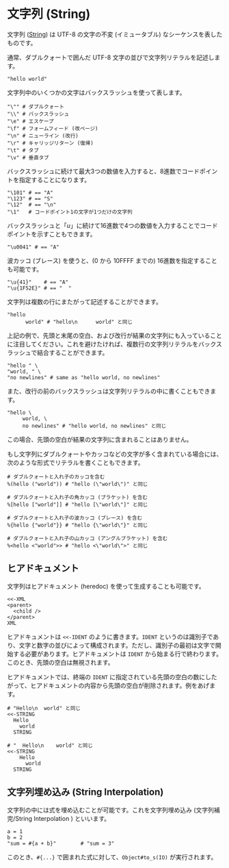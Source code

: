# 文字列 (String)

文字列 ([String](http://crystal-lang.org/api/String.html)) は UTF-8 の文字の不変 (イミュータブル) なシーケンスを表したものです。

通常、ダブルクォートで囲んだ UTF-8 文字の並びで文字列リテラルを記述します。

```crystal
"hello world"
```

文字列中のいくつかの文字はバックスラッシュを使って表します。

```crystal
"\"" # ダブルクォート
"\\" # バックスラッシュ
"\e" # エスケープ
"\f" # フォームフィード (改ページ)
"\n" # ニューライン (改行)
"\r" # キャリッジリターン (復帰)
"\t" # タブ
"\v" # 垂直タブ
```

バックスラッシュに続けて最大3つの数値を入力すると、8進数でコードポイントを指定することになります。

```crystal
"\101" # == "A"
"\123" # == "S"
"\12"  # == "\n"
"\1"   # コードポイント1の文字が1つだけの文字列
```

バックスラッシュと「*u*」に続けて16進数で4つの数値を入力することでコードポイントを示すこともできます。

```crystal
"\u0041" # == "A"
```

波カッコ (ブレース) を使うと、(0 から 10FFFF までの) 16進数を指定することも可能です。

```crystal
"\u{41}"    # == "A"
"\u{1F52E}" # == "  "
```

文字列は複数の行にまたがって記述することができます。

```crystal
"hello
      world" # "hello\n      world" と同じ
```

上記の例で、先頭と末尾の空白、および改行が結果の文字列にも入っていることに注目してください。これを避けたければ、複数行の文字列リテラルをバックスラッシュで結合することができます。

```crystal
"hello " \
"world, " \
"no newlines" # same as "hello world, no newlines"
```

また、改行の前のバックスラッシュは文字列リテラルの中に書くこともできます。

```crystal
"hello \
     world, \
     no newlines" # "hello world, no newlines" と同じ
```

この場合、先頭の空白が結果の文字列に含まれることはありません。

もし文字列にダブルクォートやカッコなどの文字が多く含まれている場合には、次のような形式でリテラルを書くこともできます。

```crystal
# ダブルクォートと入れ子のカッコを含む
%(hello ("world")) # "hello (\"world\")" と同じ

# ダブルクォートと入れ子の角カッコ (ブラケット) を含む
%[hello ["world"]] # "hello [\"world\"]" と同じ

# ダブルクォートと入れ子の波カッコ (ブレース) を含む
%{hello {"world"}} # "hello {\"world\"}" と同じ

# ダブルクォートと入れ子の山カッコ (アングルブラケット) を含む
%<hello <"world">> # "hello <\"world\">" と同じ
```

## ヒアドキュメント

文字列はヒアドキュメント (heredoc) を使って生成することも可能です。

```crystal
<<-XML
<parent>
  <child />
</parent>
XML
```

ヒアドキュメントは `<<-IDENT` のように書きます。`IDENT` というのは識別子であり、文字と数字の並びによって構成されます。ただし、識別子の最初は文字で開始する必要があります。ヒアドキュメントは `IDENT` から始まる行で終わります。このとき、先頭の空白は無視されます。

ヒアドキュメントでは、終端の `IDENT` に指定されている先頭の空白の数にしたがって、ヒアドキュメントの内容から先頭の空白が削除されます。例をあげます。

```crystal
# "Hello\n  world" と同じ
<<-STRING
  Hello
    world
  STRING

# "  Hello\n    world" と同じ
<<-STRING
    Hello
      world
  STRING
```

## 文字列埋め込み (String Interpolation)

文字列の中には式を埋め込むことが可能です。これを文字列埋め込み (文字列補完/String Interpolation
) といいます。

```crystal
a = 1
b = 2
"sum = #{a + b}"        # "sum = 3"
```

このとき、`#{...}` で囲まれた式に対して、`Object#to_s(IO)` が実行されます。
